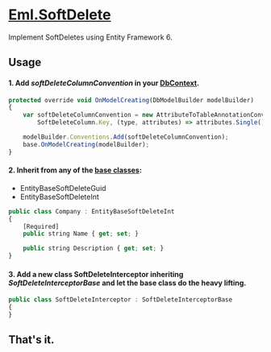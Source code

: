 # [Eml.SoftDelete](https://www.nuget.org/packages/Eml.SoftDelete/)
Implement SoftDeletes using Entity Framework 6.


## Usage
#### 1. Add *softDeleteColumnConvention* in your [DbContext](https://github.com/EddLonzanida/Eml.SoftDelete.Demo/blob/master/Tests/TestArtifacts/Eml.SoftDelete.Data/TestDbSoftDelete.cs).

```javascript
protected override void OnModelCreating(DbModelBuilder modelBuilder)
{
    var softDeleteColumnConvention = new AttributeToTableAnnotationConvention<SoftDeleteAttribute, string>(
        SoftDeleteColumn.Key, (type, attributes) => attributes.Single().SoftDeleteColumnName);

    modelBuilder.Conventions.Add(softDeleteColumnConvention);
    base.OnModelCreating(modelBuilder);
}
```

#### 2. Inherit from any of the [base classes](https://www.nuget.org/packages/Eml.EntityBaseClasses/):  
* EntityBaseSoftDeleteGuid
* EntityBaseSoftDeleteInt

```javascript
public class Company : EntityBaseSoftDeleteInt
{
    [Required]
    public string Name { get; set; }

    public string Description { get; set; }
}
```

#### 3. Add a new class SoftDeleteInterceptor inheriting ***SoftDeleteInterceptorBase*** and let the base class do the heavy lifting.

```javascript
public class SoftDeleteInterceptor : SoftDeleteInterceptorBase
{
}
```


## That's it.
